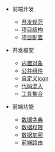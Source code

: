 * 前端开发
    * [开发规范](/docs/web-handbook/develop-specification.md "前端开发规范")
    * [项目结构](/docs/web-handbook/project-struct.md "前端项目结构")
    * [项目配置](/docs/web-handbook/project-config.md "前端项目配置")

* 开发框架
    * [内置对象](/docs/web-handbook/framework-objects.md "内置对象")
    * [公共组件](/docs/web-handbook/framework-components.md "公共组件")
    * [自定义Icon](/docs/web-handbook/framework-icons.md "公共Icon")
    * [代码混入](/docs/web-handbook/framework-mixins.md "代码混入")
    * [工具集合](/docs/web-handbook/framework-tools.md "工具集合")

* 前端功能
    * [数据字典](/docs/web-handbook/function-dict.md "数据字典")
    * [数据权限](/docs/web-handbook/function-auth.md "数据权限")
    * [数据加密](/docs/web-handbook/function-crypto.md "数据加密")
    * [前端路由](/docs/web-handbook/function-router.md "前端路由")
